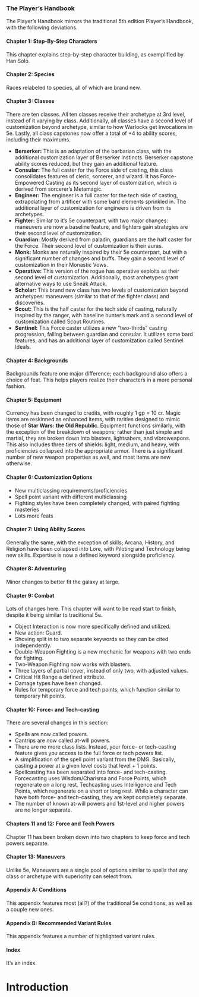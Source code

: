 ### The Player’s Handbook

The Player’s Handbook mirrors the traditional 5th edition Player’s Handbook, with the following deviations.

#### [](https://sw5e.com/rules/phb#chapter-1-step-by-step-characters)Chapter 1: Step-By-Step Characters

This chapter explains step-by-step character building, as exemplified by Han Solo.

#### [](https://sw5e.com/rules/phb#chapter-2-species)Chapter 2: Species

Races relabeled to species, all of which are brand new.

#### [](https://sw5e.com/rules/phb#chapter-3-classes)Chapter 3: Classes

There are ten classes. All ten classes receive their archetype at 3rd level, instead of it varying by class. Additionally, all classes have a second level of customization beyond archetype, similar to how Warlocks get Invocations in 5e. Lastly, all class capstones now offer a total of +4 to ability scores, including their maximums.

-   **Berserker:** This is an adaptation of the barbarian class, with the additional customization layer of Berserker Instincts. Berserker capstone ability scores reduced, but they gain an additional feature.
-   **Consular:** The full caster for the Force side of casting, this class consolidates features of cleric, sorcerer, and wizard. It has Force-Empowered Casting as its second layer of customization, which is derived from sorcerer’s Metamagic.
-   **Engineer:** The engineer is a full caster for the tech side of casting, extrapolating from artificer with some bard elements sprinkled in. The additional layer of customization for engineers is driven from its archetypes.
-   **Fighter:** Similar to it’s 5e counterpart, with two major changes: maneuvers are now a baseline feature, and fighters gain strategies are their second level of customization.
-   **Guardian:** Mostly derived from paladin, guardians are the half caster for the Force. Their second level of customization is their auras.
-   **Monk:** Monks are naturally inspired by their 5e counterpart, but with a significant number of changes and buffs. They gain a second level of customization in their Monastic Vows.
-   **Operative:** This version of the rogue has operative exploits as their second level of customization. Additionally, most archetypes grant alternative ways to use Sneak Attack.
-   **Scholar:** This brand new class has two levels of customization beyond archetypes: maneuvers (similar to that of the fighter class) and discoveries.
-   **Scout:** This is the half caster for the tech side of casting, naturally inspired by the ranger, with baseline hunter’s mark and a second level of customization called Scout Routines.
-   **Sentinel:** This Force caster utilizes a new “two-thirds” casting progression, falling between guardian and consular. It utilizes some bard features, and has an additional layer of customization called Sentinel Ideals.

#### [](https://sw5e.com/rules/phb#chapter-4-backgrounds)Chapter 4: Backgrounds

Backgrounds feature one major difference; each background also offers a choice of feat. This helps players realize their characters in a more personal fashion.

#### [](https://sw5e.com/rules/phb#chapter-5-equipment)Chapter 5: Equipment

Currency has been changed to credits, with roughly 1 gp = 10 cr. Magic items are reskinned as enhanced items, with rarities designed to mimic those of **Star Wars: the Old Republic**. Equipment functions similarly, with the exception of the breakdown of weapons; rather than just simple and martial, they are broken down into blasters, lightsabers, and vibroweapons. This also includes three tiers of shields: light, medium, and heavy, with proficiencies collapsed into the appropriate armor. There is a significant number of new weapon properties as well, and most items are new otherwise.

#### [](https://sw5e.com/rules/phb#chapter-6-customization-options)Chapter 6: Customization Options

-   New multiclassing requirements/proficiencies
-   Spell point variant with different multiclassing
-   Fighting styles have been completely changed, with paired fighting masteries
-   Lots more feats

#### [](https://sw5e.com/rules/phb#chapter-7-using-ability-scores)Chapter 7: Using Ability Scores

Generally the same, with the exception of skills; Arcana, History, and Religion have been collapsed into Lore, with Piloting and Technology being new skills. Expertise is now a defined keyword alongside proficiency.

#### [](https://sw5e.com/rules/phb#chapter-8-adventuring)Chapter 8: Adventuring

Minor changes to better fit the galaxy at large.

#### [](https://sw5e.com/rules/phb#chapter-9-combat)Chapter 9: Combat

Lots of changes here. This chapter will want to be read start to finish, despite it being similar to traditional 5e.

-   Object Interaction is now more specifically defined and utilized.
-   New action: Guard.
-   Shoving split in to two separate keywords so they can be cited independently.
-   Double-Weapon Fighting is a new mechanic for weapons with two ends for fighting.
-   Two-Weapon Fighting now works with blasters.
-   Three layers of partial cover, instead of only two, with adjusted values.
-   Critical Hit Range a defined attribute.
-   Damage types have been changed.
-   Rules for temporary force and tech points, which function similar to temporary hit points.

#### [](https://sw5e.com/rules/phb#chapter-10-force-and-tech-casting)Chapter 10: Force- and Tech-casting

There are several changes in this section:

-   Spells are now called powers.
-   Cantrips are now called at-will powers.
-   There are no more class lists. Instead, your force- or tech-casting feature gives you access to the full force or tech powers list.
-   A simplification of the spell point variant from the DMG. Basically, casting a power at a given level costs that level + 1 points.
-   Spellcasting has been separated into force- and tech-casting. Forcecasting uses Wisdom/Charisma and Force Points, which regenerate on a long rest. Techcasting uses Intelligence and Tech Points, which regenerate on a short or long rest. While a character can have both force- and tech-casting, they are kept completely separate.
-   The number of known at-will powers and 1st-level and higher powers are no longer separate.

#### [](https://sw5e.com/rules/phb#chapters-11-and-12-force-and-tech-powers)Chapters 11 and 12: Force and Tech Powers

Chapter 11 has been broken down into two chapters to keep force and tech powers separate.

#### [](https://sw5e.com/rules/phb#chapter-13-maneuvers)Chapter 13: Maneuvers

Unlike 5e, Maneuvers are a single pool of options similar to spells that any class or archetype with superiority can select from.

#### [](https://sw5e.com/rules/phb#appendix-a-conditions)Appendix A: Conditions

This appendix features most (all?) of the traditional 5e conditions, as well as a couple new ones.

#### [](https://sw5e.com/rules/phb#appendix-b-recommended-variant-rules)Appendix B: Recommended Variant Rules

This appendix features a number of highlighted variant rules.

#### [](https://sw5e.com/rules/phb#index)Index

It’s an index.

# [](https://sw5e.com/rules/phb#introduction)Introduction